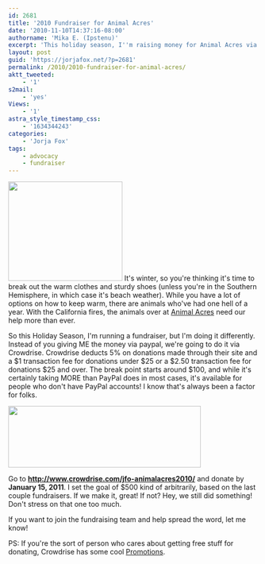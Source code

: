 ```yaml
---
id: 2681
title: '2010 Fundraiser for Animal Acres'
date: '2010-11-10T14:37:16-08:00'
authorname: 'Mika E. (Ipstenu)'
excerpt: 'This holiday season, I''m raising money for Animal Acres via Crowdrise. Please consider donating between now and Jan. 15th, 2011.  The less-furry animals will thank you!'
layout: post
guid: 'https://jorjafox.net/?p=2681'
permalink: /2010/2010-fundraiser-for-animal-acres/
aktt_tweeted:
    - '1'
s2mail:
    - 'yes'
Views:
    - '1'
astra_style_timestamp_css:
    - '1634344243'
categories:
    - 'Jorja Fox'
tags:
    - advocacy
    - fundraiser
---
```


<img src="//static.jorjafox.net/wordpress/2010/11/gala_2008_fox.jpg" alt="" title="gala_2008_fox" width="230" height="200" class="alignleft size-full wp-image-2682" /> It's winter, so you're thinking it's time to break out the warm clothes and sturdy shoes (unless you're in the Southern Hemisphere, in which case it's beach weather).  While you have a lot of options on how to keep warm, there are animals who've had one hell of a year.  With the California fires, the animals over at <a href="http://www.animalacres.org/">Animal Acres</a> need our help more than ever.

So this Holiday Season, I'm running a fundraiser, but I'm doing it differently. Instead of you giving ME the money via paypal, we're going to do it via Crowdrise.  Crowdrise deducts 5% on donations made through their site and a $1 transaction fee for donations under $25 or a $2.50 transaction fee for donations $25 and over. The break point starts around $100, and while it's certainly taking MORE than PayPal does in most cases, it's available for people who don't have PayPal accounts! I know that's always been a factor for folks.

<a href="http://www.crowdrise.com/jfo-animalacres2010/"><img src="//static.jorjafox.net/wordpress/2010/11/crowdrise.jpg" alt="" title="crowdrise" width="388" height="124" class="aligncenter size-full wp-image-2683" /></a>

Go to **<a href="http://www.crowdrise.com/jfo-animalacres2010/">http://www.crowdrise.com/jfo-animalacres2010/</a>** and donate by **January 15, 2011**.  I set the goal of $500 kind of arbitrarily, based on the last couple fundraisers.  If we make it, great! If not? Hey, we still did something!  Don't stress on that one too much.

If you want to join the fundraising team and help spread the word, let me know!

PS: If you're the sort of person who cares about getting free stuff for donating, Crowdrise has some cool <a href="http://www.crowdrise.com/give/promotions">Promotions</a>.
